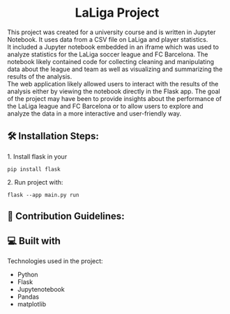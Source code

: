 <h1 align="center" id="title">LaLiga Project</h1>

<p id="description">This project was created for a university course and is written in Jupyter Notebook. It uses data from a CSV file on LaLiga and player statistics.<br>It included a Jupyter notebook embedded in an iframe which was used to analyze statistics for the LaLiga soccer league and FC Barcelona. The notebook likely contained code for collecting cleaning and manipulating data about the league and team as well as visualizing and summarizing the results of the analysis.<br>The web application likely allowed users to interact with the results of the analysis either by viewing the notebook directly in the Flask app. The goal of the project may have been to provide insights about the performance of the LaLiga league and FC Barcelona or to allow users to explore and analyze the data in a more interactive and user-friendly way.</p>

<h2>🛠️ Installation Steps:</h2>

<p>1. Install flask in your</p>

```
pip install flask
```

<p>2. Run project with:</p>

```
flask --app main.py run
```

<h2>🍰 Contribution Guidelines:</h2>

  
  
<h2>💻 Built with</h2>

Technologies used in the project:

*   Python
*   Flask
*   Jupytenotebook
*   Pandas
*   matplotlib